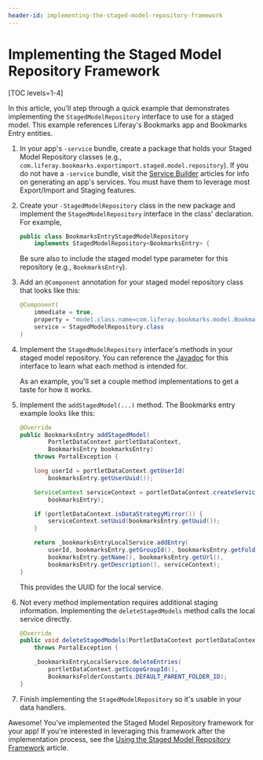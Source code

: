 ```yaml
---
header-id: implementing-the-staged-model-repository-framework
---
```


# Implementing the Staged Model Repository Framework

[TOC levels=1-4]

In this article, you'll step through a quick example that demonstrates
implementing the `StagedModelRepository` interface to use for a staged model.
This example references Liferay's Bookmarks app and Bookmarks Entry entities.

1.  In your app's `-service` bundle, create a package that holds your Staged
    Model Repository classes (e.g.,
    `com.liferay.bookmarks.exportimport.staged.model.repository`). If you do not
    have a `-service` bundle, visit the
    [Service Builder](/docs/7-2/frameworks/-/knowledge_base/frameworks/service-builder)
    articles for info on generating an app's services. You must have them to
    leverage most Export/Import and Staging features.

2.  Create your `-StagedModelRepository` class in the new package and implement
    the `StagedModelRepository` interface in the class' declaration. For
    example,

    ```java
    public class BookmarksEntryStagedModelRepository
        implements StagedModelRepository<BookmarksEntry> {
    ```

    Be sure also to include the staged model type parameter for this repository
    (e.g., `BookmarksEntry`).

3.  Add an `@Component` annotation for your staged model repository class that
    looks like this:

    ```java
    @Component(
        immediate = true,
        property = "model.class.name=com.liferay.bookmarks.model.BookmarksEntry",
        service = StagedModelRepository.class
    )
    ```

4.  Implement the `StagedModelRepository` interface's methods in your staged
    model repository. You can reference the
    [Javadoc](@app-ref@/web-experience/latest/javadocs/com/liferay/exportimport/staged/model/repository/StagedModelRepository.html)
    for this interface to learn what each method is intended for.

    As an example, you'll set a couple method implementations to get a taste for
    how it works.

5.  Implement the `addStagedModel(...)` method. The Bookmarks entry example
    looks like this:

    ```java
    @Override
    public BookmarksEntry addStagedModel(
            PortletDataContext portletDataContext,
            BookmarksEntry bookmarksEntry)
        throws PortalException {

        long userId = portletDataContext.getUserId(
            bookmarksEntry.getUserUuid());

        ServiceContext serviceContext = portletDataContext.createServiceContext(
            bookmarksEntry);

        if (portletDataContext.isDataStrategyMirror()) {
            serviceContext.setUuid(bookmarksEntry.getUuid());
        }

        return _bookmarksEntryLocalService.addEntry(
            userId, bookmarksEntry.getGroupId(), bookmarksEntry.getFolderId(),
            bookmarksEntry.getName(), bookmarksEntry.getUrl(),
            bookmarksEntry.getDescription(), serviceContext);
    }
    ```

    This provides the UUID for the local service.

6.  Not every method implementation requires additional staging information.
    Implementing the `deleteStagedModels` method calls the local service
    directly.

    ```java
    @Override
    public void deleteStagedModels(PortletDataContext portletDataContext)
        throws PortalException {

        _bookmarksEntryLocalService.deleteEntries(
            portletDataContext.getScopeGroupId(),
            BookmarksFolderConstants.DEFAULT_PARENT_FOLDER_ID);
    }
    ```

7.  Finish implementing the `StagedModelRepository` so it's usable in your data
    handlers.

Awesome! You've implemented the Staged Model Repository framework for your app!
If you're interested in leveraging this framework after the implementation
process, see the
[Using the Staged Model Repository Framework](/docs/7-2/frameworks/-/knowledge_base/frameworks/using-the-staged-model-repository-framework)
article.
